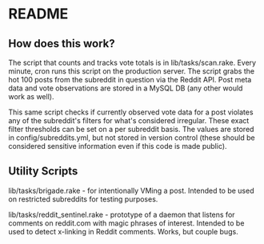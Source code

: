 # README

## How does this work?

The script that counts and tracks vote totals is in lib/tasks/scan.rake. Every
minute, cron runs this script on the production server. The script grabs the hot
100 posts from the subreddit in question via the Reddit API. Post meta data and
vote observations are stored in a MySQL DB (any other would work as well).

This same script checks if currently observed vote data for a post violates any
of the subreddit's filters for what's considered irregular. These exact filter
thresholds can be set on a per subreddit basis. The values are stored in
config/subreddits.yml, but not stored in version control (these should be
considered sensitive information even if this code is made public).

## Utility Scripts

lib/tasks/brigade.rake - for intentionally VMing a post. Intended to be used on
restricted subreddits for testing purposes.

lib/tasks/reddit_sentinel.rake - prototype of a daemon that listens for comments
on reddit.com with magic phrases of interest. Intended to be used to detect
x-linking in Reddit comments. Works, but couple bugs.  
